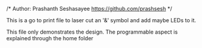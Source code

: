 /*
Author: Prashanth Seshasayee
https://github.com/prashsesh
*/

This is a go to print file to laser cut an '&' symbol and add maybe LEDs to it.

This file only demonstrates the design. The programmable aspect is explained through the home folder
